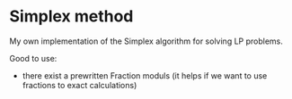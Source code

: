 # Simplex method
My own implementation of the Simplex algorithm for solving LP problems.

Good to use:
- there exist a prewritten Fraction moduls (it helps if we want to use fractions to exact calculations)